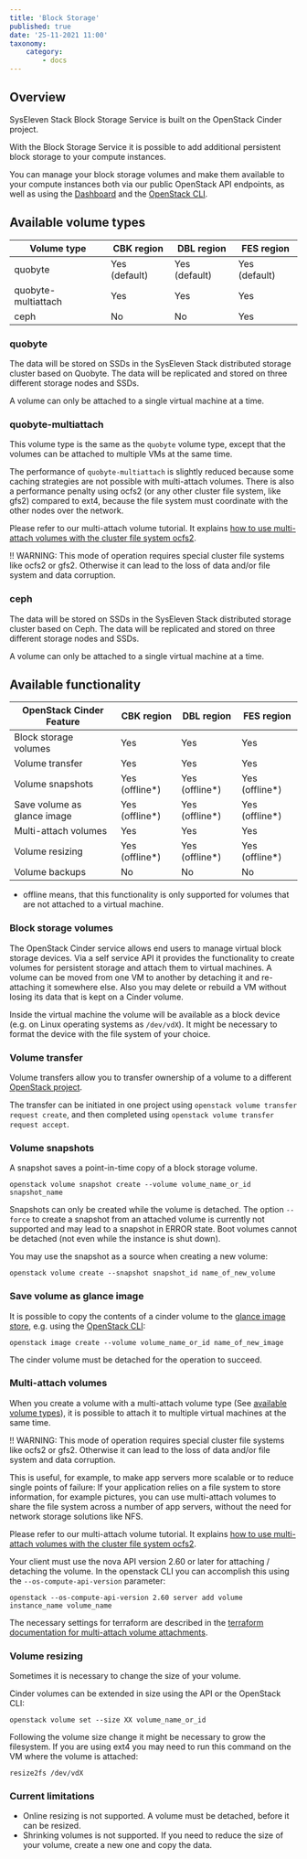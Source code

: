 ```yaml
---
title: 'Block Storage'
published: true
date: '25-11-2021 11:00'
taxonomy:
    category:
        - docs
---
```


## Overview

SysEleven Stack Block Storage Service is built on the OpenStack Cinder project.

With the Block Storage Service it is possible to add additional persistent block storage to your compute instances.

You can manage your block storage volumes and make them available to your compute instances both via our public OpenStack API endpoints, as well as using the [Dashboard](https://cloud.syseleven.de/) and the [OpenStack CLI](../../02.Tutorials/02.api-access/docs.en.md).

## Available volume types

| Volume type                             | CBK region    | DBL region    | FES region
| ----------------------------------------|---------------|---------------|-----------
| quobyte                                 | Yes (default) | Yes (default) | Yes (default)
| quobyte-multiattach                     | Yes           | Yes           | Yes
| ceph                                    | No            | No            | Yes

### quobyte

The data will be stored on SSDs in the SysEleven Stack distributed storage cluster based on Quobyte. The data will be replicated and stored on three different storage nodes and SSDs.

A volume can only be attached to a single virtual machine at a time.

### quobyte-multiattach

This volume type is the same as the `quobyte` volume type, except that the volumes can be attached to multiple VMs at the same time.

The performance of `quobyte-multiattach` is slightly reduced because some caching strategies are not possible with multi-attach volumes. There is also a performance penalty using ocfs2 (or any other cluster file system, like gfs2) compared to ext4, because the file system must coordinate with the other nodes over the network.

Please refer to our multi-attach volume tutorial. It explains [how to use multi-attach volumes with the cluster file system ocfs2](../../02.Tutorials/10.cinder-multiattach/docs.en.md).

!! WARNING: This mode of operation requires special cluster file systems like ocfs2 or gfs2. Otherwise it can lead to the loss of data and/or file system and data corruption.

### ceph

The data will be stored on SSDs in the SysEleven Stack distributed storage cluster based on Ceph. The data will be replicated and stored on three different storage nodes and SSDs.

A volume can only be attached to a single virtual machine at a time.

## Available functionality

| OpenStack Cinder Feature                | CBK region     | DBL region     | FES region
| ----------------------------------------|----------------|----------------|---------------
| Block storage volumes                   | Yes            | Yes            | Yes
| Volume transfer                         | Yes            | Yes            | Yes
| Volume snapshots                        | Yes (offline*) | Yes (offline*) | Yes (offline*)
| Save volume as glance image             | Yes (offline*) | Yes (offline*) | Yes (offline*)
| Multi-attach volumes                    | Yes            | Yes            | Yes
| Volume resizing                         | Yes (offline*) | Yes (offline*) | Yes (offline*)
| Volume backups                          | No             | No             | No

* offline means, that this functionality is only supported for volumes that are not attached to a virtual machine.

### Block storage volumes

The OpenStack Cinder service allows end users to manage virtual block storage devices. Via a self service API it provides the functionality to create volumes for persistent storage and attach them to virtual machines. A volume can be moved from one VM to another by detaching it and re-attaching it somewhere else. Also you may delete or rebuild a VM without losing its data that is kept on a Cinder volume.

Inside the virtual machine the volume will be available as a block device (e.g. on Linux operating systems as `/dev/vdX`). It might be necessary to format the device with the file system of your choice.

### Volume transfer

Volume transfers allow you to transfer ownership of a volume to a different [OpenStack project](../01.identity-and-access/docs.en.md).

The transfer can be initiated in one project using `openstack volume transfer request create`, and then completed using `openstack volume transfer request accept`.

### Volume snapshots

A snapshot saves a point-in-time copy of a block storage volume.

```shell
openstack volume snapshot create --volume volume_name_or_id snapshot_name
```

Snapshots can only be created while the volume is detached. The option `--force` to create a snapshot from an attached volume is currently not supported and may lead to a snapshot in ERROR state. Boot volumes cannot be detached (not even while the instance is shut down).

You may use the snapshot as a source when creating a new volume:

```shell
openstack volume create --snapshot snapshot_id name_of_new_volume
```

### Save volume as glance image

It is possible to copy the contents of a cinder volume to the [glance image store](../06.images/docs.en.md), e.g. using the [OpenStack CLI](../../02.Tutorials/02.api-access/docs.en.md):

```shell
openstack image create --volume volume_name_or_id name_of_new_image
```

The cinder volume must be detached for the operation to succeed.

### Multi-attach volumes

When you create a volume with a multi-attach volume type (See <a href="#available-volume-types">available volume types</a>), it is possible to attach it to multiple virtual machines at the same time.

!! WARNING: This mode of operation requires special cluster file systems like ocfs2 or gfs2. Otherwise it can lead to the loss of data and/or file system and data corruption.

This is useful, for example, to make app servers more scalable or to reduce single points of failure: If your application relies on a file system to store information, for example pictures, you can use multi-attach volumes to share the file system across a number of app servers, without the need for network storage solutions like NFS.

Please refer to our multi-attach volume tutorial. It explains [how to use multi-attach volumes with the cluster file system ocfs2](../../02.Tutorials/10.cinder-multiattach/docs.en.md).

Your client must use the nova API version 2.60 or later for attaching / detaching the volume. In the openstack CLI you can accomplish this using the `--os-compute-api-version` parameter:

```shell
openstack --os-compute-api-version 2.60 server add volume instance_name volume_name
```

The necessary settings for terraform are described in the [terraform documentation for multi-attach volume attachments](https://www.terraform.io/docs/providers/openstack/r/compute_volume_attach_v2.html#using-multiattach-enabled-volumes).

### Volume resizing

Sometimes it is necessary to change the size of your volume.

Cinder volumes can be extended in size using the API or the OpenStack CLI:

```shell
openstack volume set --size XX volume_name_or_id
```

Following the volume size change it might be necessary to grow the filesystem. If you are using ext4 you may need to run this command on the VM where the volume is attached:

```shell
resize2fs /dev/vdX
```

### Current limitations

* Online resizing is not supported. A volume must be detached, before it can be resized.
* Shrinking volumes is not supported. If you need to reduce the size of your volume, create a new one and copy the data.
